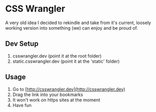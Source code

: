 # CSS Wrangler
A very old idea I decided to rekindle and take from it's current, loosely working version into something (we) can enjoy and be proud of.

## Dev Setup
1. csswrangler.dev (point it at the root folder)
2. static.csswrangler.dev (point it at the 'static' folder)

## Usage
1. Go to [http://csswrangler.dev](http://csswrangler.dev)
2. Drag the link into your bookmarks
3. It won't work on https sites at the moment
4. Have fun